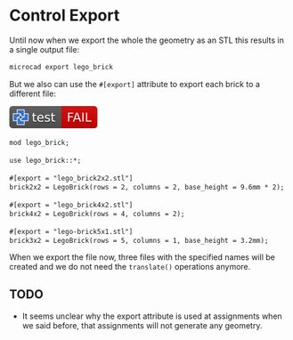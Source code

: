 # Control Export

Until now when we export the whole the geometry as an STL this results
in a single output file:

```sh
microcad export lego_brick
```

But we also can use the `#[export]` attribute to export each brick to a different file:

[![test](.test/export.svg)](.test/export.log)

```µcad,export
mod lego_brick;

use lego_brick::*;

#[export = "lego_brick2x2.stl"]
brick2x2 = LegoBrick(rows = 2, columns = 2, base_height = 9.6mm * 2);

#[export = "lego_brick4x2.stl"]
brick4x2 = LegoBrick(rows = 4, columns = 2);

#[export = "lego-brick5x1.stl"]
brick3x2 = LegoBrick(rows = 5, columns = 1, base_height = 3.2mm);
```

When we export the file now, three files with the specified names will be created
and we do not need the `translate()` operations anymore.

## TODO

- It seems unclear why the export attribute is used at assignments when we
  said before, that assignments will not generate any geometry.
